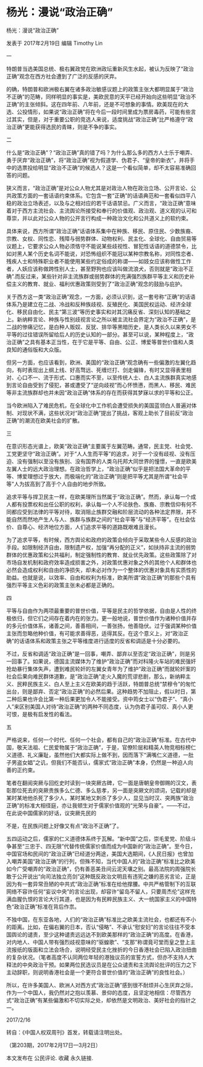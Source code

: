 # 杨光：漫说“政治正确”

杨光：漫说“政治正确”

发表于 2017年2月19日 编辑 Timothy Lin

一

特朗普当选美国总统、极右翼政党在欧洲政坛重新风生水起，被认为反映了“政治正确”观念在西方社会遭到了广泛的反感的厌弃。

的确，特朗普和欧洲极右翼在诸多政治敏感议题上的政策主张大都明显属于“政治不正确”的范畴，同样明显的事实是，美欧民意的天平已经开始向这些明显“政治不正确”的主张倾斜。这在四年前、八年前，还是不可想象的事情。欧美现在的大选、公投情形，如果说“政治正确”将在今后一段时间里成为票房毒药，可能有些言过其实，但是，对于重要公职的竞选人来说，适度挑战“政治正确”比严格遵守“政治正确”更能获得选民的青睐，则是不争的事实。

二

什么是“政治正确”？“政治正确”真的错了吗？为什么那么多的西方人士乐于嘲弄、勇于厌弃“政治正确”，将“政治正确”视为假道学、伪君子、“皇帝的新衣”，并将手中的选票投给明显“政治不正确”的候选人？这是一个看似简单，却不太容易准确回答的问题。

狭义而言，“政治正确”是对公众人物尤其是对政治人物在政治立场、公开言论、公共政策方面的一套话语约束体系。它包含一套“正确”的话语典范和一套看似四平八稳的政治立场表述，以及与之相对应的若干话语禁忌。广义而言，“政治正确”意味着对于西方主流社会、主流舆论所接受和奉行的价值观、政治观、道义观的认可和尊崇，并以此对公众人物的公开言行构成一种政治文化和公共道义上的软约束。

具体来说，西方所谓“政治正确”话语体系集中在种族、移民、原住民、少数族裔、宗教、女权、同性恋、残障与弱势群体、动物权利、民主化、全球化、自由贸易等议题上，它要求公众人物必须恪守不能说某些歧视性、冒犯性话语的道德禁令，比如对黑人某个历史名词不能说，对恐怖组织不能冠以某种宗教名称，对同性恋者、残疾人士和特殊职业者不能使用某些约定俗成的称谓——如妓女应该称做性工作者，人妖应该称做跨性别人士，甚至野狗也应该叫做流浪犬，否则就是“政治不正确”.而反过来，某些针对非主流族群或弱势群体的充满强烈族群平等主义和历史补偿主义的教育、就业、福利优惠政策则受到了“政治正确”观念的鼓励与庇护。

关于西方这一类“政治正确”观念，一方面，必须认识到，这一套号称“正确”的话语体系乃是建立在二战、冷战和反种族歧视、反殖民化、美国民权运动、经济全球化、移民自由化、民主“第三波”等历史事实和对其沉痛反省、深刻认知的基础之上。新纳粹言论、种族与性别歧视言论之所以被主流社会界定为“政治不正确”，是二战的惨痛记忆，是白种人贩奴、反犹、排华等黑暗历史，是人类长久以来男女不平等的过往错误所留给后人的历史认知的一部分。甚至可以说，某种程度上，“政治正确”之具有基本正当性，在于它是平等、自由、公正、博爱等普世价值和人类良知的通俗版和大众版。

但另一方面，也应该看到，欧洲、美国的“政治正确”观念确有一些偏激的左翼化趋向，有时表现出上纲上线、好高骛远、死缠烂打、剑走偏锋，有时又显得表里相对、心口不一、流于形式、口惠而实不至，以至传统人士、白人主流族群真实地感到言论自由受到了侵犯，甚或遭受了“逆向歧视”而心怀愤懑，而黑人、移民、难民等非主流族群却也并未因“政治正确”体系的存在而获得其梦寐以求的平等和公正。

当今欧洲陷入了难民危机，在全球化中工作机会遭受损失的美国蓝领白人普遍对体制、对现状不满，这些状况对“政治正确”提出了挑战，客观上助长了目前反“政治正确”的潮流在欧美社会的扩散。

三

在意识形态光谱上，欧美“政治正确”主要属于左翼范畴。通常，民主党、社会党、工党更坚守“政治正确”。对于“人人生而平等”的追求，对于一个没有歧视、没有压迫、没有强制以至没有族别、没有国界的人类乌托邦大同世界的憧憬，一直是欧美左翼人士的远大政治理想。在政治哲学上，“政治正确”似乎是把法国大革命的平等、博爱理想过于放大，而极端化的“政治正确”则是把平等尤其是所谓“社会平等”人为拔高到了高于个人自由的地步所致。

追求平等与捍卫民主一样，在欧美理所当然属于“政治正确”。然而，承认每一个成人都有投票权和出任公职的权利，承认每一个人不论肤色、族裔、宗教信仰有何不同都应受到法律的平等对待，取消阻止族群交融和阶层流动的各种法定界限，并不能自然而然地产生人与人、族群与族群之间的“社会平等”与“经济平等”。在社会估价、自尊心、经济地位方面，人们追求平等的道路既艰难且漫长。

为了追求平等，有时候，西方舆论和政府的政策会倾向于采取某些令人反感的政治手段。如限制经济自由，限制遗产权，加强“再分配的正义”，如扶持非主流的弱势群体的优惠政策和公共福利，制定强制性的教育、就业优先政策。这些政策除了对市场自发机制和政府效率造成损害之外，对政策优惠对象之外的其他个人和群体也必然会造成权利和自由的净损失，却未必对作为一个整体的优惠对象具有实质性的助益。也就是说，以效率、自由和权利为标准，欧美所谓“政治正确”的那些个具有强烈平等主义色彩的政策主张未必都是正确的。

四

平等与自由作为两项最重要的普世价值，平等是民主的哲学依据，自由是人性的终极依归，但它们之间存在着内在的张力。更一般地说，普世价值作为诸种价值并存的多元价值体系，诸善之间，善善相间，一善张扬，他善隐伏。过于强调某种价值主张而忽略他种价值，有可能求善得恶，适得其反。在这个意义上，对“政治正确”的话语体系和政策主张之平等维度进行适度的反省和调适是十分必要的。

不过，反省和调适“政治正确”是一回事，嘲弄、鄙弃以至否定“政治正确”，则是另一回事了。如果说，德国主流媒体为了维护“政治正确”而对科隆火车站的难民强奸抢劫暴行集体失声，遭到难民轮奸的左翼女青年为了维护“政治正确”而就轮奸案的社会后果向难民群体道歉，是“政治正确”走火入魔的荒谬悲剧，那么，新纳粹主义、民粹民族主义、白人至上主义在欧美的趋于活跃，特朗普总统“禁穆令”的匆忙出台，则是鄙弃、否定“政治正确”的必然后果。这种趋势不加阻止，假以时日，第二种后果也许会比第一种后果更加令人不能接受。资中筠女士以“伪君子”、“真小人”来区别美国人对待“政治正确”的两种不同态度，认为伪君子虽可叹、真小人更可恨，是极有启发性的看法。

五

严格说来，任何一个时代、任何一个社会，都有自己的“政治正确”标准。在古代中国，敬天法祖、仁民爱物属于“政治正确”，于是，官僚阶层和精英人物竞相标榜仁义道德、礼义廉耻，虽然他们大都实际上做不到，因而落下“满嘴仁义道德，一肚子男盗女娼”之讥，但我们不能否认，儒家式“政治正确”本身，仍然是一种迫人向善的正约束。

笔者在翻阅突厥与回纥史时读到一块突厥古碑，它一面是唐朝皇帝御赐的汉文，表彰那位死去的突厥贵族多么仁德、多么慈孝，另一面是突厥文的颂词，记载的却是某时某地他杀死了多少人，某时某地又刺杀了多少人，显见当时汉、突两族“政治正确”的标准大相径庭，亦让我顿生对于儒家价值观的“光荣与自豪”。——不过，在此说中国儒家的好话，议突厥先民的

不是，在民族问题上好像又有点“政治不正确”了。

五四运动之后，儒家的仁义道德体系终于瓦解。“新中国”之后，崇毛爱党、阶级斗争甚至“三忠于、四无限”代替传统儒家价值而成为中国新的“政治正确”。至今日，中国官场和民间的“政治正确”已经道分两途，美国大选期间，《人民日报》也曾加入嘲弄美国“政治正确”的行列，但殊不知，当代中国人的“政治正确”标准比之欧美如今广受嘲弄的“政治正确”，仍有善恶美丑间云泥天壤之别。最高法院的周强院长敢于公开说出“向司法独立亮剑”这种既反政治文明且有违宪之嫌的恶劣言论，正是因为有一套异常丑陋的中共式“政治正确”标准在给他撑腰。中共严格管制下的互联网络不容许任何“妄议中央”的言论出现，却容许“留岛不留人，只要周杰伦”这样充满血腥仇恨的言论大行其道，也是因为有民粹民族主义、大一统国家主义的中国特色“政治正确”标准在背后作祟。

不独中国，在东亚各地，人们的“政治正确”标准比之欧美主流社会，也都还有不小的距离。比如，在偏右翼的日本，否认“侵略”、不承认“慰安妇”的言论往往不受本国舆论的谴责，至少这种谴责远远达不到欧美那样的“政治正确”的高度。在香港，对内地人、中国人带有强烈歧视意味的“驱蝗歌”、“支那”称谓竟可堂而皇之登上主流报纸的版面和立法会场合，说明经受民主化挫折的今日香港社会已陷入政治扭曲的复杂状况。（笔者高度不认同两位年轻的港独议员的宣誓方式，但亦不支持人大释法的中央政治干预。如果两位民选议员是在公众谴责和主流舆论批评的压力之下主动辞职，则说明香港社会是一个更符合普世价值的“政治正确”的良性社会。）

所以，在许多美国人、欧洲人对西方式“政治正确”感到很不耐烦并心生厌弃之际，作为一个中国人，我仍然对之抱以羡慕、景仰的态度，且坚定地相信：尽管西方式“政治正确”有某些偏激和不切实际之处，却依然是文明政治、美好社会的指针之一。

2017/2/16

转自：《中国人权双周刊》首发，转载请注明出处。

（第203期，2017年2月17日—3月2日）

本文发布在 公民评论. 收藏 永久链接.